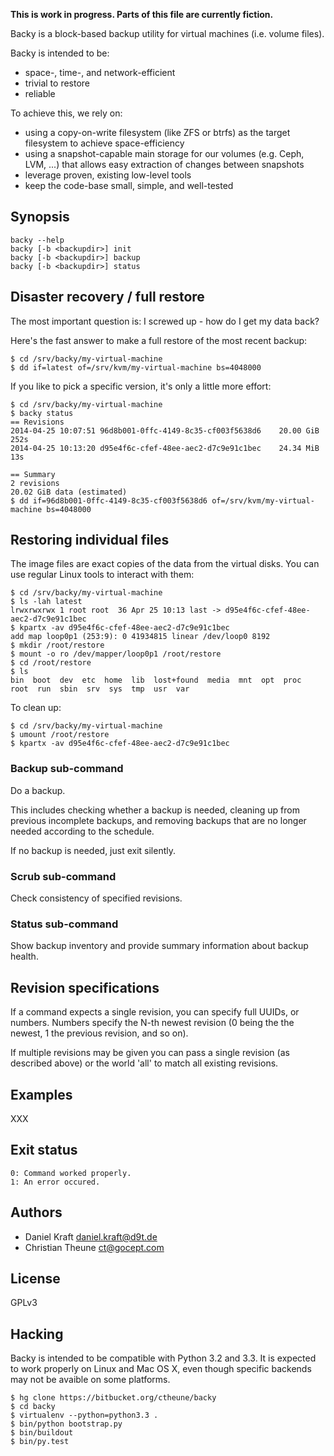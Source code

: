 **This is work in progress. Parts of this file are currently fiction.**

Backy is a block-based backup utility for virtual machines (i.e. volume files).

Backy is intended to be:

* space-, time-, and network-efficient
* trivial to restore
* reliable

To achieve this, we rely on:

* using a copy-on-write filesystem (like ZFS or btrfs) as the target
  filesystem to achieve space-efficiency
* using a snapshot-capable main storage for our volumes (e.g.
  Ceph, LVM, ...) that allows easy extraction of changes between snapshots
* leverage proven, existing low-level tools
* keep the code-base small, simple, and well-tested

## Synopsis

    backy --help
    backy [-b <backupdir>] init
    backy [-b <backupdir>] backup
    backy [-b <backupdir>] status

## Disaster recovery / full restore

The most important question is: I screwed up - how do I get my data back?

Here's the fast answer to make a full restore of the most recent backup:

    $ cd /srv/backy/my-virtual-machine
    $ dd if=latest of=/srv/kvm/my-virtual-machine bs=4048000

If you like to pick a specific version, it's only a little more effort:

    $ cd /srv/backy/my-virtual-machine
    $ backy status
    == Revisions
    2014-04-25 10:07:51 96d8b001-0ffc-4149-8c35-cf003f5638d6    20.00 GiB   252s
    2014-04-25 10:13:20 d95e4f6c-cfef-48ee-aec2-d7c9e91c1bec    24.34 MiB   13s

    == Summary
    2 revisions
    20.02 GiB data (estimated)
    $ dd if=96d8b001-0ffc-4149-8c35-cf003f5638d6 of=/srv/kvm/my-virtual-machine bs=4048000

## Restoring individual files

The image files are exact copies of the data from the virtual disks. You can use regular Linux tools to interact with them:

    $ cd /srv/backy/my-virtual-machine
    $ ls -lah latest
    lrwxrwxrwx 1 root root  36 Apr 25 10:13 last -> d95e4f6c-cfef-48ee-aec2-d7c9e91c1bec
    $ kpartx -av d95e4f6c-cfef-48ee-aec2-d7c9e91c1bec
    add map loop0p1 (253:9): 0 41934815 linear /dev/loop0 8192
    $ mkdir /root/restore
    $ mount -o ro /dev/mapper/loop0p1 /root/restore
    $ cd /root/restore
    $ ls
    bin  boot  dev  etc  home  lib  lost+found  media  mnt  opt  proc  root  run  sbin  srv  sys  tmp  usr  var

To clean up:

    $ cd /srv/backy/my-virtual-machine
    $ umount /root/restore
    $ kpartx -av d95e4f6c-cfef-48ee-aec2-d7c9e91c1bec


### Backup sub-command

Do a backup.

This includes checking whether a backup is needed, cleaning up from previous
incomplete backups, and removing backups that are no longer needed according to
the schedule.

If no backup is needed, just exit silently.

### Scrub sub-command

Check consistency of specified revisions.

### Status sub-command

Show backup inventory and provide summary information about backup health.

## Revision specifications

If a command expects a single revision, you can specify full UUIDs, or numbers.
Numbers specify the N-th newest revision (0 being the the newest, 1 the
previous revision, and so on).

If multiple revisions may be given you can pass a single revision (as described
above) or the world 'all' to match all existing revisions.

## Examples

XXX

## Exit status

    0: Command worked properly.
    1: An error occured.

## Authors

* Daniel Kraft <daniel.kraft@d9t.de>
* Christian Theune <ct@gocept.com>

## License

GPLv3

## Hacking

Backy is intended to be compatible with Python 3.2 and 3.3. It is expected to
work properly on Linux and Mac OS X, even though specific backends may not be
avaible on some platforms.

    $ hg clone https://bitbucket.org/ctheune/backy
    $ cd backy
    $ virtualenv --python=python3.3 .
    $ bin/python bootstrap.py
    $ bin/buildout
    $ bin/py.test
